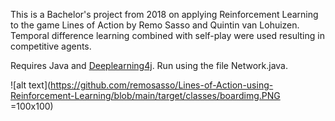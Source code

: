 This is a Bachelor's project from 2018 on applying Reinforcement Learning to the game Lines of Action by Remo Sasso and Quintin van Lohuizen. Temporal difference learning combined with self-play were used resulting in competitive agents.

Requires Java and [Deeplearning4j](https://deeplearning4j.org/). Run using the file Network.java.


![alt text](https://github.com/remosasso/Lines-of-Action-using-Reinforcement-Learning/blob/main/target/classes/boardimg.PNG =100x100)
